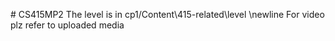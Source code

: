 #   C S 4 1 5 M P 2 
 The level is in cp1/Content\415-related\level \newline
For video plz refer to uploaded media
 

